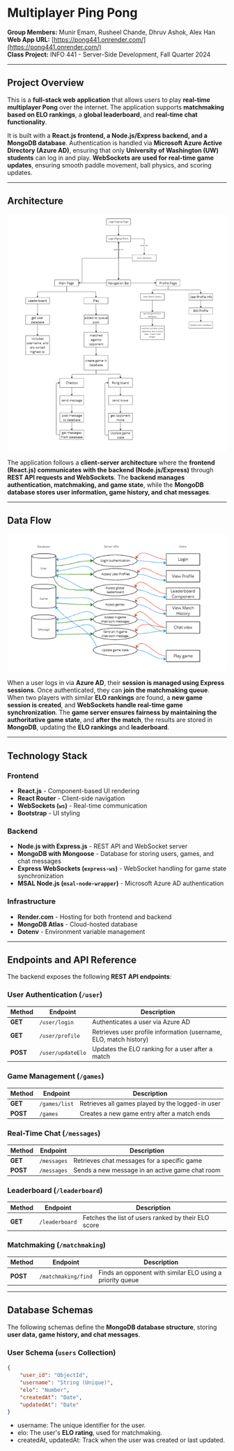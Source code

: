 # Multiplayer Ping Pong
**Group Members:** Munir Emam, Rusheel Chande, Dhruv Ashok, Alex Han  
**Web App URL:** [https://pong441.onrender.com/](https://pong441.onrender.com/)  
**Class Project:** INFO 441 - Server-Side Development, Fall Quarter 2024  

---

## **Project Overview**
This is a **full-stack web application** that allows users to play **real-time multiplayer Pong** over the internet. The application supports **matchmaking based on ELO rankings**, a **global leaderboard**, and **real-time chat functionality**.

It is built with a **React.js frontend, a Node.js/Express backend, and a MongoDB database**. Authentication is handled via **Microsoft Azure Active Directory (Azure AD)**, ensuring that only **University of Washington (UW) students** can log in and play. **WebSockets are used for real-time game updates**, ensuring smooth paddle movement, ball physics, and scoring updates.

---

## **Architecture**
![architectural diagram](diagrams/architectural.png)

The application follows a **client-server architecture** where the **frontend (React.js) communicates with the backend (Node.js/Express)** through **REST API requests and WebSockets**. The **backend manages authentication, matchmaking, and game state**, while the **MongoDB database stores user information, game history, and chat messages**.

---

## **Data Flow**
![data flow diagram](diagrams/data_flow.png)

When a user logs in via **Azure AD**, their **session is managed using Express sessions**. Once authenticated, they can **join the matchmaking queue**. When two players with similar **ELO rankings** are found, a **new game session is created**, and **WebSockets handle real-time game synchronization**. The **game server ensures fairness by maintaining the authoritative game state**, and **after the match**, the results are stored in **MongoDB**, updating the **ELO rankings** and **leaderboard**.

---

## **Technology Stack**
### **Frontend**
- **React.js** - Component-based UI rendering
- **React Router** - Client-side navigation
- **WebSockets (`ws`)** - Real-time communication
- **Bootstrap** - UI styling

### **Backend**
- **Node.js with Express.js** - REST API and WebSocket server
- **MongoDB with Mongoose** - Database for storing users, games, and chat messages
- **Express WebSockets (`express-ws`)** - WebSocket handling for game state synchronization
- **MSAL Node.js (`msal-node-wrapper`)** - Microsoft Azure AD authentication

### **Infrastructure**
- **Render.com** - Hosting for both frontend and backend
- **MongoDB Atlas** - Cloud-hosted database
- **Dotenv** - Environment variable management

---

## **Endpoints and API Reference**
The backend exposes the following **REST API endpoints**:

### **User Authentication (`/user`)**
| Method | Endpoint          | Description |
|--------|------------------|-------------|
| **GET** | `/user/login` | Authenticates a user via Azure AD |
| **GET** | `/user/profile` | Retrieves user profile information (username, ELO, match history) |
| **POST** | `/user/updateElo` | Updates the ELO ranking for a user after a match |

### **Game Management (`/games`)**
| Method | Endpoint          | Description |
|--------|------------------|-------------|
| **GET** | `/games/list` | Retrieves all games played by the logged-in user |
| **POST** | `/games` | Creates a new game entry after a match ends |

### **Real-Time Chat (`/messages`)**
| Method | Endpoint          | Description |
|--------|------------------|-------------|
| **GET** | `/messages` | Retrieves chat messages for a specific game |
| **POST** | `/messages` | Sends a new message in an active game chat room |

### **Leaderboard (`/leaderboard`)**
| Method | Endpoint          | Description |
|--------|------------------|-------------|
| **GET** | `/leaderboard` | Fetches the list of users ranked by their ELO score |

### **Matchmaking (`/matchmaking`)**
| Method | Endpoint          | Description |
|--------|------------------|-------------|
| **POST** | `/matchmaking/find` | Finds an opponent with similar ELO using a priority queue |

---

## **Database Schemas**
The following schemas define the **MongoDB database structure**, storing **user data, game history, and chat messages**.

### **User Schema (`users` Collection)**
```json
{
    "user_id": "ObjectId",
    "username": "String (Unique)",
    "elo": "Number",
    "createdAt": "Date",
    "updatedAt": "Date"
}
```
- username: The unique identifier for the user.
- elo: The user's **ELO rating**, used for matchmaking.
- createdAt, updatedAt: Track when the user was created or last updated.
